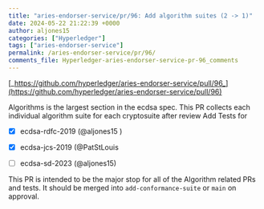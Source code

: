 ```yaml
---
title: "aries-endorser-service/pr/96: Add algorithm suites (2 -> 1)"
date: 2024-05-22 21:22:39 +0000
author: aljones15
categories: ["Hyperledger"]
tags: ["aries-endorser-service"]
permalink: /aries-endorser-service/pr/96/
comments_file: Hyperledger-aries-endorser-service-pr-96_comments
---
```


[_https://github.com/hyperledger/aries-endorser-service/pull/96_](https://github.com/hyperledger/aries-endorser-service/pull/96)

Algorithms is the largest section in the ecdsa spec.
This PR collects each individual algorithm suite for each cryptosuite after review
Add Tests for

- [x] ecdsa-rdfc-2019 (@aljones15 )
- [x] ecdsa-jcs-2019 (@PatStLouis 
- [ ] ecdsa-sd-2023 (@aljones15)


This PR is intended to be the major stop for all of the Algorithm related PRs and tests. It should be merged into `add-conformance-suite` or `main` on approval.